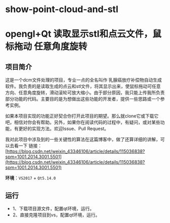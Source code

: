 # show-point-cloud-and-stl
# opengl+Qt 读取显示stl和点云文件，鼠标拖动 任意角度旋转

## 项目简介
 
这是一个dcm文件处理的项目，专业一点的全名叫作 乳腺癌放疗补偿物自动生成软件。我负责的是读取生成的点云和stl文件，将其显示出来，使鼠标拖动可任意方向、任意角度旋转，滑动滚轮可放大缩小。由于部分原因，我只能上传我所负责部分功能的代码。主要目的是为想做出这些功能的开发者，提供一些思路或一个参考实例。

如果本项目实现的功能正好契合你打开此项目的期望。那么就clone它或下载它吧，相信对你会有帮助。另外，如果你在阅读代码的过程中，有疑问，或对某些功能，有更好的实现方法。欢迎Issue、Pull Request。

我对此项目中涉及到的一些关键性的算法在这篇博客中，做了还算详细的讲解，可以去看一下
链接：[https://blog.csdn.net/weixin_43346106/article/details/115036838?spm=1001.2014.3001.5501](https://blog.csdn.net/weixin_43346106/article/details/115036838?spm=1001.2014.3001.5501)

**环境**：`VS2017` + `Qt5.14.0`

## 运行
+ 1、下载项目源文件，配置qt环境，运行。
+ 2、直接克隆项目到vs，配置qt环境，运行。
